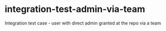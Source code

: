 # integration-test-admin-via-team
Integration test case - user with direct admin granted at the repo via a team
